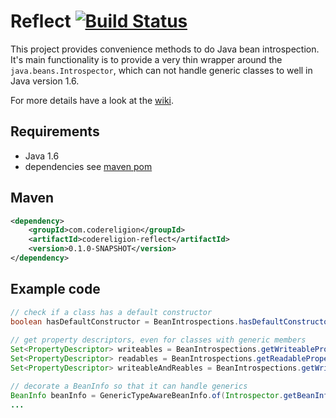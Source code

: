 # Reflect [![Build Status](https://ssl.webpack.de/secure-jenkins.codereligion.com/buildStatus/icon?job=codereligion-reflect-master-build-flow)](http://jenkins.codereligion.com/view/codereligion-reflect/job/codereligion-reflect-master-build-flow/)

This project provides convenience methods to do Java bean introspection. It's main functionality is to provide a very thin wrapper around the ```java.beans.Introspector```, which can not handle generic classes to well in Java version 1.6.

For more details have a look at the [wiki](https://github.com/codereligion/reflect/wiki).

## Requirements
* Java 1.6
* dependencies see [maven pom](pom.xml)

## Maven ##
```xml
<dependency>
	<groupId>com.codereligion</groupId>
	<artifactId>codereligion-reflect</artifactId>
	<version>0.1.0-SNAPSHOT</version>
</dependency>
```

## Example code
```java
// check if a class has a default constructor
boolean hasDefaultConstructor = BeanIntrospections.hasDefaultConstructor(SomeDomainObject.class);
    
// get property descriptors, even for classes with generic members
Set<PropertyDescriptor> writeables = BeanIntrospections.getWriteableProperties(SomeDomainObject.class);
Set<PropertyDescriptor> readables = BeanIntrospections.getReadableProperties(SomeDomainObject.class);
Set<PropertyDescriptor> writeableAndReables = BeanIntrospections.getWriteableAndReadableProperties(SomeDomainObject.class);

// decorate a BeanInfo so that it can handle generics
BeanInfo beanInfo = GenericTypeAwareBeanInfo.of(Introspector.getBeanInfo(type));
...
```
